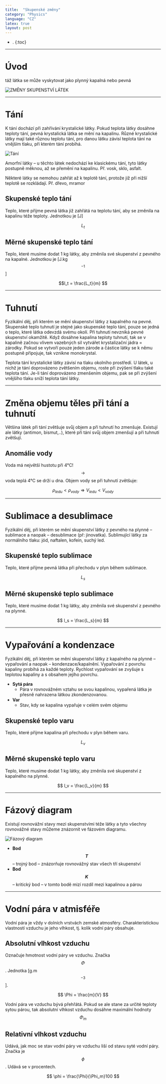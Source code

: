 ```yaml
---
title:  "Skupenské změny"
category: "Physics"
language: "CZ"
latex: true
layout: post
---
```


- .
{:toc}
---

# Úvod
táž látka se může vyskytovat jako plynný kapalná nebo pevná

![ZMĚNY SKUPENSTVÍ LÁTEK](/assets/img/physics/skupenske-zmeny/skupenske-znemy.png)

---

# Tání
K tání dochází při zahřívání krystalické látky. Pokud teplota látky dosáhne teploty tání, pevná krystalická látka se mění na kapalinu. 
Různé krystalické látky mají také různou teplotu tání, pro danou látku závisí teplota tání na vnějším tlaku, při kterém tání probíhá.

![Tání](/assets/img/physics/skupenske-zmeny/tani.png)

Amorfní látky – u těchto látek nedochází ke klasickému tání, tyto látky postupně měknou, až se přemění na kapalinu.
Př. vosk, sklo, asfalt.

Některé látky se nemohou zahřát až k teplotě tání, protože již při nižší teplotě se rozkládají. Př. dřevo, mramor

## Skupenské teplo tání
Teplo, které přijme pevná látka již zahřátá na teplotu tání, aby se změnila na kapalinu téže teploty. Jednotkou je [J]

$$L_t$$

## Měrné skupenské teplo tání
Teplo, které musíme dodat 1 kg látky, aby změnila své skupenství z pevného na kapalné. Jednotkou je [J.kg$$^{-1}$$]

$$l_t = \frac{L_t}{m} $$

---

# Tuhnutí
Fyzikální děj, při kterém se mění skupenství látky z kapalného na pevné.
Skupenské teplo tuhnutí je stejné jako skupenské teplo tání, pouze se jedná o teplo, které látka odevzdá svému okolí.
Při tuhnutí nevzniká pevné skupenství okamžitě. Když dosáhne kapalina teploty tuhnutí, tak se v kapalině začnou vlivem vazebných sil vytvářet krystalizační jádra = zárodky.
Pokud se vytvoří pouze jeden zárode a částice látky se k němu postupně připojuje, tak vznikne monokrystal.


Teplota tání krystalické látky závisí na tlaku okolního prostředí. U látek, u nichž je tání doprovázeno zvětšením objemu, roste při zvýšení tlaku také teplota tání. Je-li tání doprovázeno zmenšením objemu, pak se při zvýšení vnějšího tlaku sníží teplota tání látky.

---

# Změna objemu těles při tání a tuhnutí
Většina látek při tání zvětšuje svůj objem a při tuhnutí ho zmenšuje.
Existují ale látky (antimon, bismut,..), které při tání svůj objem zmenšují a při tuhnutí zvětšují.

## Anomálie vody
Voda má největší hustotu při 4°C! $$\rightarrow$$ voda teplá 4°C se drží u dna. Objem vody se při tuhnutí zvětšuje:

$$ \rho_{ledu} < \rho_{vody} \Rightarrow V_{ledu} < V_{vody} $$

---

# Sublimace a desublimace
Fyzikální děj, při kterém se mění skupenství látky z pevného na plynné – sublimace a naopak – desublimace (př: jinovatka). Sublimující látky za normálního tlaku: jód, naftalen, kofein, suchý led.

## Skupenské teplo sublimace
Teplo, které přijme pevná látka při přechodu v plyn během sublimace.

$$ L_s $$

## Měrné skupenské teplo sublimace
Teplo, které musíme dodat 1 kg látky, aby změnila své skupenství z pevného na plynné.

$$ l_s = \frac{L_s}{m} $$

---

# Vypařování a kondenzace
Fyzikální děj, při kterém se mění skupenství látky z kapalného na plynné – vypařování a naopak – kondenzace/kapalnění.
Vypařování z povrchu kapaliny probíhá za každé teploty.
Rychlost vypařování se zvyšuje s teplotou kapaliny a s obsahem jejího povrchu.

- **Sytá pára**
	- Pára v rovnovážném vztahu se svou kapalinou, vypařená látka je přesně nahrazena látkou zkondenzovanou.
- **Var**
	- Stav, kdy se kapalina vypařuje v celém svém objemu

## Skupenské teplo varu
Teplo, které přijme kapalina při přechodu v plyn během varu.

$$ L_v $$

## Měrné skupenské teplo varu
Teplo, které musíme dodat 1 kg látky, aby změnila své skupenství z kapalného na plynné.

$$ l_v = \frac{L_v}{m} $$

---

# Fázový diagram
Existují rovnovážní stavy mezi skupenstvími téže látky a tyto všechny rovnovážné stavy můžeme znázornit ve fázovém diagramu.

![Fázový diagram](/assets/img/physics/skupenske-zmeny/fazovy-diagram.png)

- **Bod $$T$$** – trojný bod – znázorňuje rovnovážný stav všech tří skupenství 
- **Bod $$K$$** – kritický bod – v tomto bodě mizí rozdíl mezi kapalinou a párou

---

# Vodní pára v atmisféře
Vodní pára je vždy v dolních vrstvách zemské atmosféry. Charakteristickou vlastností vzduchu je jeho vlhkost, tj. kolik vodní páry obsahuje.

## Absolutní vlhkost vzduchu
Označuje hmotnost vodní páry ve vzduchu. Značka $$\Phi$$. Jednotka [g.m$$^{-3}$$].

$$ \Phi = \frac{m}{V} $$

Vodní pára ve vzduchu bývá přehřátá. Pokud se ale stane za určité teploty sytou párou, tak absolutní vlhkost vzduchu dosáhne maximální hodnoty $$\Phi_m$$

## Relativní vlhkost vzduchu
Udává, jak moc se stav vodní páry ve vzduchu liší od stavu syté vodní páry. Značka je $$\phi$$. Udává se v procentech.

$$ \phi = \frac{\Phi}{\Phi_m}100 $$


